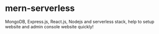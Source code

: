 # mern-serverless
 MongoDB, Express.js, React.js, Nodejs and serverless stack, help to setup website and admin console website quickly!
